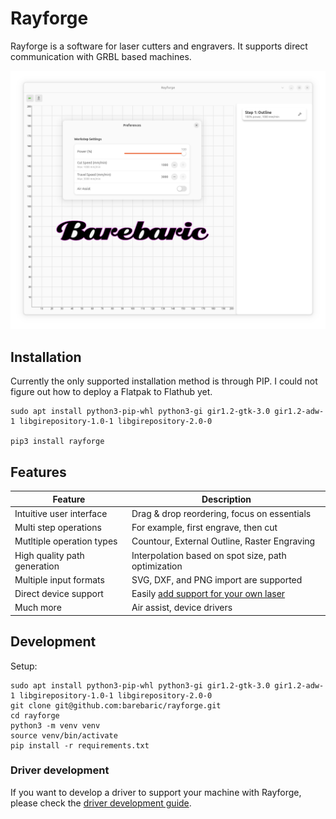 # Rayforge

Rayforge is a software for laser cutters and engravers.
It supports direct communication with GRBL based machines.

![Screenshot](docs/ss-main.png)


## Installation

Currently the only supported installation method is through PIP.
I could not figure out how to deploy a Flatpak to Flathub yet.

```
sudo apt install python3-pip-whl python3-gi gir1.2-gtk-3.0 gir1.2-adw-1 libgirepository-1.0-1 libgirepository-2.0-0

pip3 install rayforge
```

## Features

| Feature                          | Description                                             |
| -------------------------------- | ------------------------------------------------------- |
| Intuitive user interface         | Drag & drop reordering, focus on essentials             |
| Multi step operations            | For example, first engrave, then cut                    |
| Mutltiple operation types        | Countour, External Outline, Raster Engraving            |
| High quality path generation     | Interpolation based on spot size, path optimization     |
| Multiple input formats           | SVG, DXF, and PNG import are supported                  |
| Direct device support            | Easily [add support for your own laser](docs/driver.md) |
| Much more                        | Air assist, device drivers                              |


## Development

Setup:
```
sudo apt install python3-pip-whl python3-gi gir1.2-gtk-3.0 gir1.2-adw-1 libgirepository-1.0-1 libgirepository-2.0-0
git clone git@github.com:barebaric/rayforge.git
cd rayforge
python3 -m venv venv
source venv/bin/activate
pip install -r requirements.txt
```

### Driver development

If you want to develop a driver to support your machine with Rayforge,
please check the [driver development guide](docs/driver.md).
